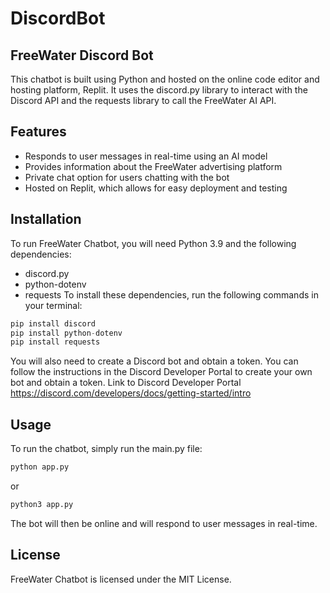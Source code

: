 # DiscordBot
## FreeWater Discord Bot
This chatbot is built using Python and hosted on the online code editor and hosting platform, Replit. It uses the discord.py library to interact with the Discord API and the requests library to call the FreeWater AI API.

## Features
 - Responds to user messages in real-time using an AI model
 - Provides information about the FreeWater advertising platform
 - Private chat option for users chatting with the bot
 - Hosted on Replit, which allows for easy deployment and testing

## Installation
To run FreeWater Chatbot, you will need Python 3.9 and the following dependencies:
 - discord.py
 - python-dotenv
 - requests
To install these dependencies, run the following commands in your terminal:
```python
pip install discord
pip install python-dotenv
pip install requests
```
You will also need to create a Discord bot and obtain a token. You can follow the instructions in the Discord Developer Portal to create your own bot and obtain a token.
Link to Discord Developer Portal https://discord.com/developers/docs/getting-started/intro

## Usage
To run the chatbot, simply run the main.py file:
```python
python app.py
```
or
```python
python3 app.py
```
The bot will then be online and will respond to user messages in real-time.

## License
FreeWater Chatbot is licensed under the MIT License.

